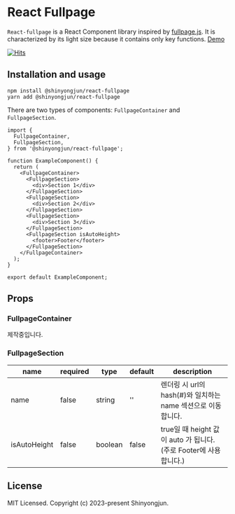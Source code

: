 # React Fullpage

`React-fullpage` is a React Component library inspired by [fullpage.js](https://github.com/alvarotrigo/fullPage.js). It is characterized by its light size because it contains only key functions. [Demo](https://shinyongjun.com/package/react-fullpage)

[![Hits](https://hits.seeyoufarm.com/api/count/incr/badge.svg?url=https%3A%2F%2Fgithub.com%2Fshinyj1991%2Freact-fullpage&count_bg=%2379C83D&title_bg=%23555555&icon=&icon_color=%23E7E7E7&title=hits&edge_flat=false)](https://hits.seeyoufarm.com)

## Installation and usage

```
npm install @shinyongjun/react-fullpage
yarn add @shinyongjun/react-fullpage
```

There are two types of components: `FullpageContainer` and `FullpageSection`.

```tsx
import {
  FullpageContainer,
  FullpageSection,
} from '@shinyongjun/react-fullpage';

function ExampleComponent() {
  return (
    <FullpageContainer>
      <FullpageSection>
        <div>Section 1</div>
      </FullpageSection>
      <FullpageSection>
        <div>Section 2</div>
      </FullpageSection>
      <FullpageSection>
        <div>Section 3</div>
      </FullpageSection>
      <FullpageSection isAutoHeight>
        <footer>Footer</footer>
      </FullpageSection>
    </FullpageContainer>
  );
}

export default ExampleComponent;
```

## Props

### FullpageContainer

제작중입니다.

### FullpageSection

| name         | required | type    | default | description                                                       |
| ------------ | -------- | ------- | ------- | ----------------------------------------------------------------- |
| name         | false    | string  | ''      | 렌더링 시 url의 hash(#)와 일치하는 name 섹션으로 이동합니다.      |
| isAutoHeight | false    | boolean | false   | true일 때 height 값이 auto 가 됩니다. (주로 Footer에 사용합니다.) |

## License

MIT Licensed. Copyright (c) 2023-present Shinyongjun.
